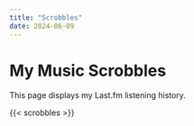 ```yaml
---
title: "Scrobbles"
date: 2024-06-09
---
```


# My Music Scrobbles

This page displays my Last.fm listening history.

{{< scrobbles >}}